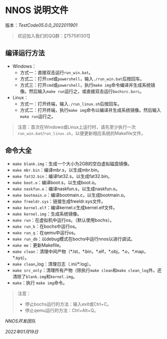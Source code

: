 # NNOS 说明文件

版本：*TestCode05.0.0_2022011901*

> 欢迎加入我们的QQ群：【757581301】

## 编译运行方法

- Windows：
  - 方式一：直接双击运行`run_win.bat`。
  - 方式二：打开`cmd`或`powershell`，输入`./run_win.bat`后按回车。
  - 方式三：打开`cmd`或`powershell`，执行`make img`命令编译并生成系统镜像。然后输入`make run`运行之，或直接双击运行`bochsrc.bxrc`。
- Linux：
  - 方式一：打开终端，输入`./run_linux.sh`后按回车。
  - 方式二：打开终端，执行`make img`命令以编译并生成系统镜像。然后输入`make run`运行之。

> 注意：首次在Windows或Linux上运行时，请先至少执行一次`run_win.bat`/`run_linux.sh`，以便更新相应系统的Makefile文件。

## 命令大全

- `make blank.img`：生成一个大小为2GB的空白虚拟磁盘镜像。
- `make mbr.bin`：编译mbr.s，以生成mbr.bin。
- `make fat32.bin`：编译fat32.s，以生成fat32.bin。
- `make boot.o`：编译boot.s，以生成boot.o。
- `make naskfun.o`：编译naskfun.s，以生成naskfun.o。
- `make bootmain.o`：编译bootmain.c，以生成bootmain.o。
- `make freeldr.sys`：链接生成freeldr.sys文件。
- `make kernel.elf`：编译kernel.c生成kernel.elf文件。
- `make kernel.img`：生成系统镜像。
- `make run`：在虚拟机中运行os。（默认使用bochs）。
- `make run_b`：在bochs中运行os。
- `make run_q`：在qemu中运行os。
- `make run_db`：以debug模式在bochs中运行nnos以进行调试。
- `make me`：更新Makefile。
- `make clean`：清理中间产物（\*.lst，\*.bin，\*.elf，\*.obj，\*.o，\*.map，\*.sys）。
- `make clean`_log：清理日志（.ini/\*.log）。
- `make src_only`：清理所有产物（除执行`make clean`和`make clean_log`外，还清除了`blank.img`和`kernel.img`。
- `make`：执行 `make img`命令。

> 注意：
>
> - 停止bochs运行的方法：输入exit或Ctrl+C。
> - 停止qemu运行的方法：Ctrl+Alt+Q。



*NNOS开发团队*

*2022年01月19日*